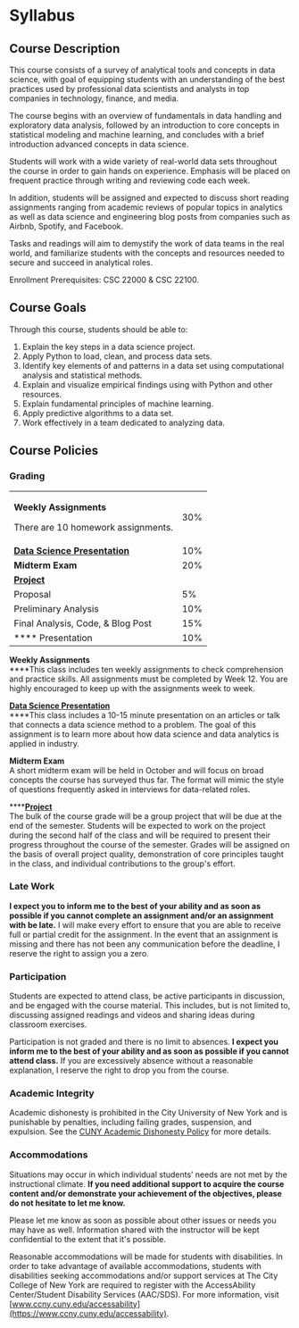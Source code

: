 # Syllabus

## Course Description

This course consists of a survey of analytical tools and concepts in data science, with goal of equipping students with an understanding of the best practices used by professional data scientists and analysts in top companies in technology, finance, and media.&#x20;

The course begins with an overview of fundamentals in data handling and exploratory data analysis, followed by an introduction to core concepts in statistical modeling and machine learning, and concludes with a brief introduction advanced concepts in data science.

Students will work with a wide variety of real-world data sets throughout the course in order to gain hands on experience. Emphasis will be placed on frequent practice through writing and reviewing code each week.&#x20;

In addition, students will be assigned and expected to discuss short reading assignments ranging from academic reviews of popular topics in analytics as well as data science and engineering blog posts from companies such as Airbnb, Spotify, and Facebook.

Tasks and readings will aim to demystify the work of data teams in the real world, and familiarize students with the concepts and resources needed to secure and succeed in analytical roles.&#x20;

Enrollment Prerequisites: CSC 22000 & CSC 22100.

## Course Goals

Through this course, students should be able to:

1. Explain the key steps in a data science project.
2. Apply Python to load, clean, and process data sets.
3. Identify key elements of and patterns in a data set using computational analysis and statistical methods.&#x20;
4. &#x20;Explain and visualize empirical findings using with Python and other resources.
5. Explain fundamental principles of machine learning.
6. Apply predictive algorithms to a data set.
7. Work effectively in a team dedicated to analyzing data.&#x20;

## Course Policies

### **Grading**

|                                                                                     |     |
| ----------------------------------------------------------------------------------- | --- |
| <p><strong>Weekly Assignments</strong></p><p>There are 10 homework assignments.</p> | 30% |
| ****[**Data Science Presentation**](presentations.md)****                           | 10% |
| **Midterm Exam**                                                                    | 20% |
| ****[**Project** ](final-project.md)****                                            |     |
|     Proposal                                                                        | 5%  |
|     Preliminary Analysis                                                            | 10% |
|     Final Analysis, Code, & Blog Post                                               | 15% |
|     ****    Presentation                                                            | 10% |

**Weekly Assignments**\
****This class includes ten weekly assignments to check comprehension and practice skills. All assignments must be completed by Week 12. You are highly encouraged to keep up with the assignments week to week.

****[**Data Science Presentation**](presentations.md)****\
****This class includes a 10-15 minute presentation on an articles or talk that connects a data science method to a problem. The goal of this assignment is to learn more about how data science and data analytics is applied in industry.

**Midterm Exam** \
A short midterm exam will be held in October and will focus on broad concepts the course has surveyed thus far. The format will mimic the style of questions frequently asked in interviews for data-related roles.&#x20;

****[**Project**](final-project.md)\
The bulk of the course grade will be a group project that will be due at the end of the semester. Students will be expected to work on the project during the second half of the class and will be required to present their progress throughout the course of the semester. Grades will be assigned on the basis of overall project quality, demonstration of core principles taught in the class, and individual contributions to the group's effort.&#x20;

### **Late Work**

**I expect you to inform me to the best of your ability and as soon as possible if you cannot complete an assignment and/or an assignment with be late.** I will make every effort to ensure that you are able to receive full or partial credit for the assignment. In the event that an assignment is missing and there has not been any communication before the deadline, I reserve the right to assign you a zero.

### **Participation**

Students are expected to attend class, be active participants in discussion, and be engaged with the course material. This includes, but is not limited to, discussing assigned readings and videos and sharing ideas during classroom exercises.

Participation is not graded and there is no limit to absences. **I expect you inform me to the best of your ability and as soon as possible if you cannot attend class.** If you are excessively absence without a reasonable explanation, I reserve the right to drop you from the course.

### **Academic Integrity**

Academic dishonesty is prohibited in the City University of New York and is punishable by penalties, including failing grades, suspension, and expulsion. See the [CUNY Academic Dishonesty Policy](https://www.cuny.edu/about/administration/offices/legal-affairs/policies-resources/academic-integrity-policy/) for more details.

### Accommodations

Situations may occur in which individual students’ needs are not met by the instructional climate. **If you need additional support to acquire the course content and/or demonstrate your achievement of the objectives, please do not hesitate to let me know.**&#x20;

Please let me know as soon as possible about other issues or needs you may have as well. Information shared with the instructor will be kept confidential to the extent that it's possible.

Reasonable accommodations will be made for students with disabilities. In order to take advantage of available accommodations, students with disabilities seeking accommodations and/or support services at The City College of New York are required to register with the AccessAbility Center/Student Disability Services (AAC/SDS). For more information, visit [www.ccny.cuny.edu/accessability](https://www.ccny.cuny.edu/accessability).
